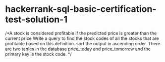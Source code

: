 # hackerrank-sql-basic-certification-test-solution-1
/*A stock is considered profitable if the predicted price is greater than the current price
Write a query to find the stock codes of all the stocks that are profitable based on this definition. sort the output in ascending order.
There are two tables in the database price_today and price_tomorrow and the primary key is the stock code. */


